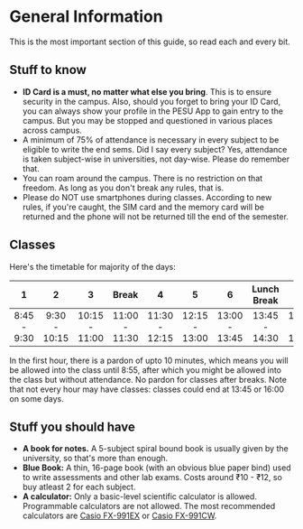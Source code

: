 # General Information
This is the most important section of this guide, so read each and every bit.


## Stuff to know
* **ID Card is a must, no matter what else you bring**. This is to ensure security in the campus. Also, should you forget to bring your ID Card, you can always show your profile in the PESU App to gain entry to the campus. But you may be stopped and questioned in various places across campus.
* A minimum of 75% of attendance is necessary in every subject to be eligible to write the end sems. Did I say every subject? Yes, attendance is taken subject-wise in universities, not day-wise. Please do remember that.
* You can roam around the campus. There is no restriction on that freedom. As long as you don't break any rules, that is.
* Please do NOT use smartphones during classes. According to new rules, if you're caught, the SIM card and the memory card will be returned and the phone will not be returned till the end of the semester.


## Classes
Here's the timetable for majority of the days:

|    **1**    |     **2**    |     **3**     |   **Break**   |     **4**     |     **5**     |     **6**     | **Lunch Break** |     **7**     |     **8**     |     **9**     |
|:-----------:|:------------:|:-------------:|:-------------:|:-------------:|:-------------:|:-------------:|:---------------:|:-------------:|:-------------:|:-------------:|
| 8:45 - 9:30 | 9:30 - 10:15 | 10:15 - 11:00 | 11:00 - 11:30 | 11:30 - 12:15 | 12:15 - 13:00 | 13:00 - 13:45 |  13:45 - 14:30  | 14:30 - 15:15 | 15:15 - 16:00 | 16:00 - 16:45 |

In the first hour, there is a pardon of upto 10 minutes, which means you will be allowed into the class until 8:55, after which you might be allowed into the class but without attendance. No pardon for classes after breaks. Note that not every hour may have classes: classes could end at 13:45 or 16:00 on some days.


## Stuff you should have
* **A book for notes.** A 5-subject spiral bound book is usually given by the university, so that's more than enough.
* **Blue Book:** A thin, 16-page book (with an obvious blue paper bind) used to write assessments and other lab exams. Costs around ₹10 - ₹12, so buy atleast 2 for each subject.
* **A calculator:** Only a basic-level scientific calculator is allowed. Programmable calculators are not allowed. The most recommended calculators are [Casio FX-991EX](https://www.casio.com/us/scientific-calculators/product.FX-991EX/) or [Casio FX-991CW](https://www.casio.com/us/scientific-calculators/product.FX-991CW/).